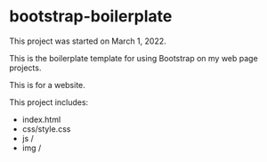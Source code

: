 # bootstrap-boilerplate

This project was started on March 1, 2022.

This is the boilerplate template for using Bootstrap on my web page projects.

This is for a website.

This project includes:

- index.html
- css/style.css
- js /
- img /
